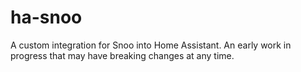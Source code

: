# ha-snoo

A custom integration for Snoo into Home Assistant. An early work in progress that may have breaking changes at any time.